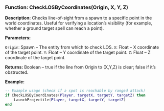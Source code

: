 ### Function: CheckLOSByCoordinates(Origin, X, Y, Z)

**Description:** Checks line-of-sight from a spawn to a specific point in the world coordinates. Useful for verifying a location’s visibility (for example, whether a ground target spell can reach a point).

**Parameters:**

`Origin`: Spawn – The entity from which to check LOS.
`X`: Float – X coordinate of the target point.
`Y`: Float – Y coordinate of the target point.
`Z`: Float – Z coordinate of the target point.

**Returns:** Boolean – true if the line from Origin to (X,Y,Z) is clear; false if it’s obstructed.

**Example:**

```lua
-- Example usage (check if a spot is reachable by ranged attack)
if CheckLOSByCoordinates(Player, targetX, targetY, targetZ) then
    LaunchProjectile(Player, targetX, targetY, targetZ)
end
```